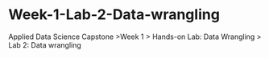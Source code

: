 # Week-1-Lab-2-Data-wrangling
Applied Data Science Capstone >Week 1 > Hands-on Lab: Data Wrangling > Lab 2: Data wrangling
